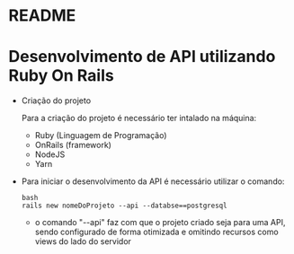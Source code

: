 # README

# Desenvolvimento de API utilizando Ruby On Rails

- Criação do projeto
  
   Para a criação do projeto é necessário ter intalado na máquina:

     - Ruby (Linguagem de Programação)
     - OnRails (framework)
     - NodeJS
     - Yarn
 
- Para iniciar o desenvolvimento da API é necessário utilizar o comando:

     ```
     bash
     rails new nomeDoProjeto --api --databse==postgresql
     ```
     - o comando "--api" faz com que o projeto criado seja para uma API, sendo configurado de forma otimizada e omitindo recursos como views do lado do servidor
       
